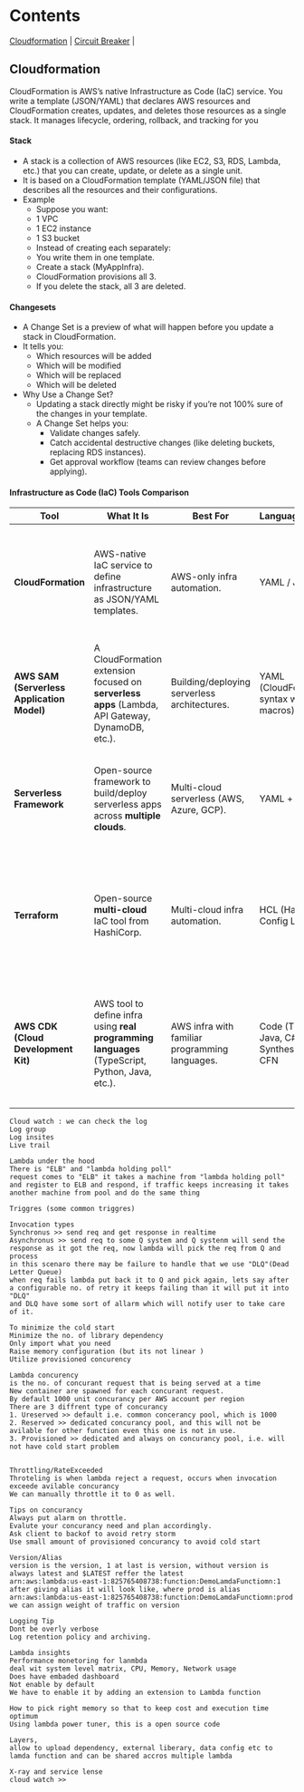 # Contents
[Cloudformation](#Cloudformation) | [Circuit Breaker](#Circuit-Breaker) |

## Cloudformation
CloudFormation is AWS’s native Infrastructure as Code (IaC) service.
You write a template (JSON/YAML) that declares AWS resources and CloudFormation creates, updates, and deletes those resources as a single stack.
It manages lifecycle, ordering, rollback, and tracking for you
#### Stack
- A stack is a collection of AWS resources (like EC2, S3, RDS, Lambda, etc.) that you can create, update, or delete as a single unit.
- It is based on a CloudFormation template (YAML/JSON file) that describes all the resources and their configurations.
- Example
  - Suppose you want:
  - 1 VPC 
  - 1 EC2 instance 
  - 1 S3 bucket 
  - Instead of creating each separately:
  - You write them in one template. 
  - Create a stack (MyAppInfra). 
  - CloudFormation provisions all 3. 
  - If you delete the stack, all 3 are deleted.
#### Changesets
- A Change Set is a preview of what will happen before you update a stack in CloudFormation.
- It tells you:
  - Which resources will be added 
  - Which will be modified 
  - Which will be replaced 
  - Which will be deleted
- Why Use a Change Set? 
  - Updating a stack directly might be risky if you’re not 100% sure of the changes in your template.
  - A Change Set helps you:
    - Validate changes safely.
    - Catch accidental destructive changes (like deleting buckets, replacing RDS instances). 
    - Get approval workflow (teams can review changes before applying).
#### Infrastructure as Code (IaC) Tools Comparison
| Tool                                       | What It Is                                                                                       | Best For                                       | Language/Format                                  | Pros                                                                                                                       | Cons                                                                                                                 |
| ------------------------------------------ | ------------------------------------------------------------------------------------------------ | ---------------------------------------------- | ------------------------------------------------ | -------------------------------------------------------------------------------------------------------------------------- | -------------------------------------------------------------------------------------------------------------------- |
| **CloudFormation**                         | AWS-native IaC service to define infrastructure as JSON/YAML templates.                          | AWS-only infra automation.                     | YAML / JSON                                      | - Fully managed by AWS <br> - Deep integration with AWS <br> - Supports Change Sets (safe updates)                         | - Verbose <br> - Hard to reuse & test <br> - Steep learning curve for large infra                                    |
| **AWS SAM (Serverless Application Model)** | A CloudFormation extension focused on **serverless apps** (Lambda, API Gateway, DynamoDB, etc.). | Building/deploying serverless architectures.   | YAML (CloudFormation syntax with SAM macros)     | - Simplified syntax for serverless <br> - Local testing (`sam local`) <br> - Auto creates roles/policies                   | - AWS-only <br> - Limited outside serverless use <br> - Less flexible than CDK/Terraform                             |
| **Serverless Framework**                   | Open-source framework to build/deploy serverless apps across **multiple clouds**.                | Multi-cloud serverless (AWS, Azure, GCP).      | YAML + plugins                                   | - Multi-cloud support <br> - Rich ecosystem (plugins) <br> - Simple CLI (`sls deploy`)                                     | - More opinionated <br> - Extra abstraction can hide infra details <br> - May lag behind new AWS features            |
| **Terraform**                              | Open-source **multi-cloud** IaC tool from HashiCorp.                                             | Multi-cloud infra automation.                  | HCL (HashiCorp Config Language)                  | - Multi-cloud + hybrid infra <br> - Rich ecosystem of providers <br> - State mgmt + plan/preview <br> - Modular & reusable | - External state file mgmt needed <br> - Learning curve for HCL <br> - Can drift if state not synced                 |
| **AWS CDK (Cloud Development Kit)**        | AWS tool to define infra using **real programming languages** (TypeScript, Python, Java, etc.).  | AWS infra with familiar programming languages. | Code (TS, Python, Java, C#) → Synthesizes to CFN | - Use loops, conditions, classes <br> - Reusable constructs (like libraries) <br> - Faster dev than raw CFN                | - AWS-focused (Terraform better for multi-cloud) <br> - Still generates CloudFormation (so inherits some CFN limits) |


```TODO
Cloud watch : we can check the log
Log group
Log insites
Live trail

Lambda under the hood
There is "ELB" and "lambda holding poll"
request comes to "ELB" it takes a machine from "lambda holding poll" and register to ELB and respond, if traffic keeps increasing it takes another machine from pool and do the same thing

Triggres (some common triggres)

Invocation types
Synchronus >> send req and get response in realtime
Asynchronus >> send req to some Q system and Q systenm will send the response as it got the req, now lambda will pick the req from Q and process
in this scenaro there may be failure to handle that we use "DLQ"(Dead Letter Queue)
when req fails lambda put back it to Q and pick again, lets say after a configurable no. of retry it keeps failing than it will put it into "DLQ"
and DLQ have some sort of allarm which will notify user to take care of it.

To minimize the cold start
Minimize the no. of library dependency
Only import what you need
Raise memory configuration (but its not linear )
Utilize provisioned concurency

Lambda concurency
is the no. of concurant request that is being served at a time
New container are spawned for each concurant request.
By default 1000 unit concurancy per AWS account per region 
There are 3 diffrent type of concurancy
1. Ureserved >> default i.e. common concerancy pool, which is 1000
2. Reserved >> dedicated concurancy pool, and this will not be avilable for other function even this one is not in use.
3. Provisioned >> dedicated and always on concurancy pool, i.e. will not have cold start problem


Throttling/RateExceeded
Throteling is when lambda reject a request, occurs when invocation exceede avilable concurancy
We can manually throttle it to 0 as well.

Tips on concurancy
Always put alarm on throttle.
Evalute your concurancy need and plan accordingly.
Ask client to backof to avoid retry storm
Use small amount of provisioned concurancy to avoid cold start

Version/Alias
version is the version, 1 at last is version, without version is always latest and $LATEST reffer the latest
arn:aws:lambda:us-east-1:825765408738:function:DemoLamdaFunctiomn:1
after giving alias it will look like, where prod is alias
arn:aws:lambda:us-east-1:825765408738:function:DemoLamdaFunctiomn:prod
we can assign weight of traffic on version

Logging Tip
Dont be overly verbose
Log retention policy and archiving.

Lambda insights
Performance monetoring for lanmbda
deal wit system level matrix, CPU, Memory, Network usage
Does have embaded dashboard
Not enable by default
We have to enable it by adding an extension to Lambda function

How to pick right memory so that to keep cost and execution time optimum
Using lambda power tuner, this is a open source code

Layers, 
allow to upload dependency, external liberary, data config etc to lamda function and can be shared accros multiple lambda

X-ray and service lense
cloud watch >> 

```
